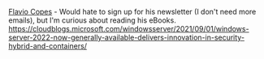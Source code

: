 [Flavio Copes](https://flaviocopes.com/) - Would hate to sign up for his newsletter (I don't need more emails), but I'm curious about reading his eBooks.
https://cloudblogs.microsoft.com/windowsserver/2021/09/01/windows-server-2022-now-generally-available-delivers-innovation-in-security-hybrid-and-containers/
